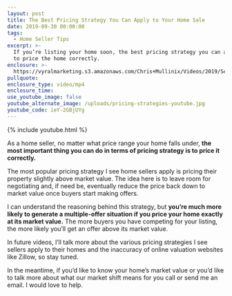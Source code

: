 ```yaml
---
layout: post
title: The Best Pricing Strategy You Can Apply to Your Home Sale
date: 2019-09-30 00:00:00
tags:
  - Home Seller Tips
excerpt: >-
  If you’re listing your home soon, the best pricing strategy you can apply is
  to price the home correctly.
enclosure: >-
  https://vyralmarketing.s3.amazonaws.com/Chris+Mullinix/Videos/2019/September/The+Best+Pricing+Strategy+You+Can+Apply+to+Your+Home+Sale.mp4
pullquote:
enclosure_type: video/mp4
enclosure_time:
use_youtube_image: false
youtube_alternate_image: /uploads/pricing-strategies-youtube.jpg
youtube_code: ieY-2GBjUYg
---
```


{% include youtube.html %}

As a home seller, no matter what price range your home falls under, **the most important thing you can do in terms of pricing strategy is to price it correctly.&nbsp;**

The most popular pricing strategy I see home sellers apply is pricing their property slightly above market value. The idea here is to leave room for negotiating and, if need be, eventually reduce the price back down to market value once buyers start making offers.

I can understand the reasoning behind this strategy, but **you’re much more likely to generate a multiple-offer situation if you price your home exactly at its market value.** The more buyers you have competing for your listing, the more likely you’ll get an offer above its market value.&nbsp;

In future videos, I’ll talk more about the various pricing strategies I see sellers apply to their homes and the inaccuracy of online valuation websites like Zillow, so stay tuned.&nbsp;

In the meantime, if you’d like to know your home’s market value or you’d like to talk more about what our market shift means for you call or send me an email. I would love to help.